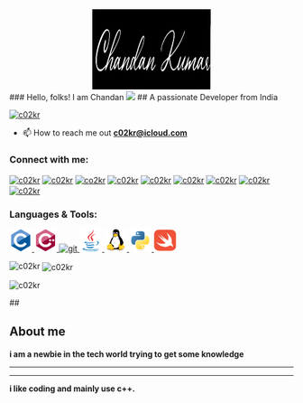 <a name="logo"/>
<div align="center">
<a href="https://julialang.org/" target="_blank">
<img src="https://github.com/c02kr/c02kr/blob/main/resources/ezgif.com-gif-maker.svg" alt="Julia Logo" width="210" height="142"></img>
</a>
</div>
### Hello, folks! I am Chandan <img src="https://raw.githubusercontent.com/MartinHeinz/MartinHeinz/master/wave.gif" width="30px">
## A passionate Developer from India



<p align="left"> <a href="https://twitter.com/c02kr" target="blank"><img src="https://img.shields.io/twitter/follow/c02kr?logo=twitter&style=for-the-badge" alt="c02kr" /></a> </p>

- 📫 How to reach me out  **c02kr@icloud.com**

<h3 align="left">Connect with me:</h3>
<p align="left">
<a href="https://twitter.com/c02kr" target="blank"><img align="center" src="https://raw.githubusercontent.com/rahuldkjain/github-profile-readme-generator/master/src/images/icons/Social/twitter.svg" alt="c02kr" height="30" width="40" /></a>
<a href="https://instagram.com/c02kr" target="blank"><img align="center" src="https://raw.githubusercontent.com/rahuldkjain/github-profile-readme-generator/master/src/images/icons/Social/instagram.svg" alt="c02kr" height="30" width="40" /></a>
<a href="https://www.codechef.com/users/co2kr" target="blank"><img align="center" src="https://cdn.jsdelivr.net/npm/simple-icons@3.1.0/icons/codechef.svg" alt="co2kr" height="30" width="40" /></a>
<a href="https://www.hackerrank.com/c02kr" target="blank"><img align="center" src="https://raw.githubusercontent.com/rahuldkjain/github-profile-readme-generator/master/src/images/icons/Social/hackerrank.svg" alt="c02kr" height="30" width="40" /></a>
<a href="https://codeforces.com/profile/c02kr" target="blank"><img align="center" src="https://cdn.jsdelivr.net/npm/simple-icons@3.0.1/icons/codeforces.svg" alt="c02kr" height="30" width="40" /></a>
<a href="https://www.leetcode.com/c02kr" target="blank"><img align="center" src="https://raw.githubusercontent.com/rahuldkjain/github-profile-readme-generator/master/src/images/icons/Social/leet-code.svg" alt="c02kr" height="30" width="40" /></a>
<a href="https://www.hackerearth.com/c02kr" target="blank"><img align="center" src="https://raw.githubusercontent.com/rahuldkjain/github-profile-readme-generator/master/src/images/icons/Social/hackerearth.svg" alt="c02kr" height="30" width="40" /></a>
<a href="https://auth.geeksforgeeks.org/user/c02kr" target="blank"><img align="center" src="https://raw.githubusercontent.com/rahuldkjain/github-profile-readme-generator/master/src/images/icons/Social/geeks-for-geeks.svg" alt="c02kr" height="30" width="40" /></a>
<a href="https://www.topcoder.com/members/c02kr" target="blank"><img align="center" src="https://cdn.jsdelivr.net/npm/simple-icons@3.0.1/icons/topcoder.svg" alt="c02kr" height="30" width="40" /></a>
</p>
<p>
<h3 align="left">Languages & Tools:</h3>
<p align="left"> <a href="https://www.cprogramming.com/" target="_blank"> <img src="https://raw.githubusercontent.com/devicons/devicon/master/icons/c/c-original.svg" alt="c" width="40" height="40"/> </a> <a href="https://www.w3schools.com/cpp/" target="_blank"> <img src="https://raw.githubusercontent.com/devicons/devicon/master/icons/cplusplus/cplusplus-original.svg" alt="cplusplus" width="40" height="40"/> </a> <a href="https://git-scm.com/" target="_blank"> <img src="https://www.vectorlogo.zone/logos/git-scm/git-scm-icon.svg" alt="git" width="40" height="40"/> </a> <a href="https://www.java.com" target="_blank"> <img src="https://raw.githubusercontent.com/devicons/devicon/master/icons/java/java-original.svg" alt="java" width="40" height="40"/> </a> <a href="https://www.linux.org/" target="_blank"> <img src="https://raw.githubusercontent.com/devicons/devicon/master/icons/linux/linux-original.svg" alt="linux" width="40" height="40"/> </a> <a href="https://www.python.org" target="_blank"> <img src="https://raw.githubusercontent.com/devicons/devicon/master/icons/python/python-original.svg" alt="python" width="40" height="40"/> </a> <a href="https://developer.apple.com/swift/" target="_blank"> <img src="https://raw.githubusercontent.com/devicons/devicon/master/icons/swift/swift-original.svg" alt="swift" width="40" height="40"/> </a> </p>
</p>
<p><img align="left" src="https://github-readme-stats.vercel.app/api/top-langs?username=c02kr&show_icons=true&locale=en&layout=compact" alt="c02kr" /></p>

<p>&nbsp;<img align="center" src="https://github-readme-stats.vercel.app/api?username=c02kr&show_icons=true&locale=en" alt="c02kr" /></p>

<p><img align="center" src="https://github-readme-streak-stats.herokuapp.com/?user=c02kr&" alt="c02kr" /></p>
## <h2> About me </h2>
<h4> i am a newbie in the tech world trying to get some knowledge<br><hr><hr> i like coding and mainly use c++. </h4>
